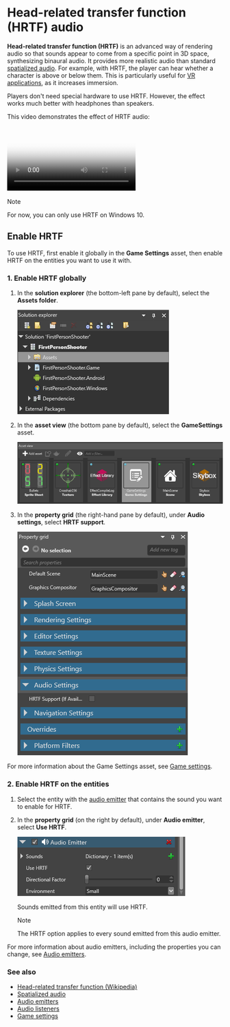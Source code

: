 # Head-related transfer function (HRTF) audio

**Head-related transfer function (HRTF)** is an advanced way of rendering audio so that sounds appear to come from a specific point in 3D space, synthesizing binaural audio. It provides more realistic audio than standard [spatialized audio](spatialized-audio.md). For example, with HRTF, the player can hear whether a character is above or below them. This is particularly useful for [VR applications](../virtual-reality/index.md), as it increases immersion.

Players don't need special hardware to use HRTF. However, the effect works much better with headphones than speakers.

This video demonstrates the effect of HRTF audio:

<p>
<video class="embed-responsive-item" poster="media/hrtf-first-frame.jpg" controls>
   <source src="media/hrtf.mp4" type="video/mp4">
</video>
</p>

>[!Note]
>For now, you can only use HRTF on Windows 10.

## Enable HRTF

To use HRTF, first enable it globally in the **Game Settings** asset, then enable HRTF on the entities you want to use it with.

### 1. Enable HRTF globally

1. In the **solution explorer** (the bottom-left pane by default), select the **Assets folder**.

    ![Select Assets folder asset](../game-studio/media/select-asset-folder.png)

2. In the **asset view** (the bottom pane by default), select the **GameSettings** asset.

    ![Select Game Settings asset](../game-studio/media/select-game-settings-asset.png)

3. In the **property grid** (the right-hand pane by default), under **Audio settings**, select **HRTF support**.

    ![Audio settings](../game-studio/media/audio-settings.png)

For more information about the Game Settings asset, see [Game settings](../game-studio/game-settings.md).

### 2. Enable HRTF on the entities

1. Select the entity with the [audio emitter](audio-emitters.md) that contains the sound you want to enable for HRTF.

2. In the **property grid** (on the right by default), under **Audio emitter**, select **Use HRTF**.

    ![Audio emitter properties](media/audio-emitter-properties.png)

    Sounds emitted from this entity will use HRTF.

    >[!Note]
    >The HRTF option applies to every sound emitted from this audio emitter.
    
For more information about audio emitters, including the properties you can change, see [Audio emitters](audio-emitters.md).

### See also

* [Head-related transfer function (Wikipedia)](https://en.wikipedia.org/wiki/Head-related_transfer_function)
* [Spatialized audio](spatialized-audio.md)
* [Audio emitters](audio-emitters.md)
* [Audio listeners](audio-listeners.md)
* [Game settings](../game-studio/game-settings.md)